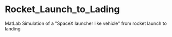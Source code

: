 # Rocket_Launch_to_Lading
MatLab Simulation of a "SpaceX launcher like vehicle" from rocket launch to landing
